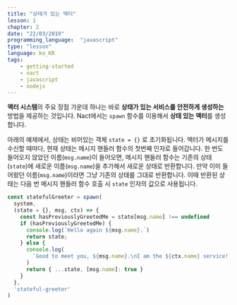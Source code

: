 ```yaml
---
title: "상태가 있는 액터"
lesson: 1
chapter: 2
date: "22/03/2019"
programming_language:  "javascript"
type: "lesson"
language: ko_KR
tags:
    - getting-started
    - nact
    - javascript
    - nodejs
---
```


**액터 시스템**의 주요 장점 가운데 하나는 바로 **상태가 있는 서비스를 안전하게 생성하는** 방법을 제공하는 것입니다. Nact에서는 `spawn` 함수를 이용해서 **상태 있는 액터**를 생성합니다.

아래의 예제에서, 상태는 비어있는 객체 `state = {}` 로 초기화됩니다. 액터가 메시지를 수신할 때마다, 현재 상태는 메시지 핸들러 함수의 첫번째 인자로 들어갑니다. 한 번도 들어오지 않았던 이름(`msg.name`)이 들어오면, 메시지 핸들러 함수는 기존의 상태(`state`)에 새로운 이름(`msg.name`)을 추가해서 새로운 상태로 반환합니다. 만약 이미 들어왔던 이름(`msg.name`)이라면 그냥 기존의 상태를 그대로 반환합니다. 이때 반환된 상태는 다음 번 메시지 핸들러 함수 호출 시 `state` 인자의 값으로 사용됩니다.

```javascript
const statefulGreeter = spawn(
  system, 
  (state = {}, msg, ctx) => {
    const hasPreviouslyGreetedMe = state[msg.name] !== undefined
    if (hasPreviouslyGreetedMe) {
      console.log(`Hello again ${msg.name}.`)
      return state;
    } else {
      console.log(
        `Good to meet you, ${msg.name}.\nI am the ${ctx.name} service!`
      )
      return { ...state, [msg.name]: true }
    }
  },
  'stateful-greeter'
)
```
